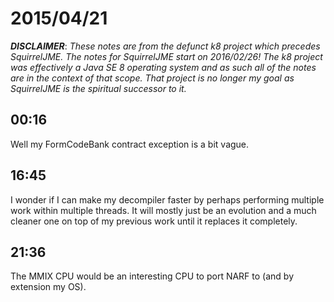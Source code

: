 # 2015/04/21

***DISCLAIMER***: _These notes are from the defunct k8 project which_
_precedes SquirrelJME. The notes for SquirrelJME start on 2016/02/26!_
_The k8 project was effectively a Java SE 8 operating system and as such_
_all of the notes are in the context of that scope. That project is no_
_longer my goal as SquirrelJME is the spiritual successor to it._

## 00:16

Well my FormCodeBank contract exception is a bit vague.

## 16:45

I wonder if I can make my decompiler faster by perhaps performing multiple
work within multiple threads. It will mostly just be an evolution and a much
cleaner one on top of my previous work until it replaces it completely.

## 21:36

The MMIX CPU would be an interesting CPU to port NARF to (and by extension my
OS).

